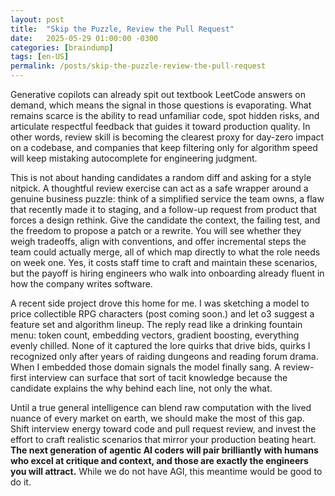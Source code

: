 ```yaml
---
layout: post
title:  "Skip the Puzzle, Review the Pull Request"
date:   2025-05-29 01:00:00 -0300
categories: [braindump]
tags: [en-US]
permalink: /posts/skip-the-puzzle-review-the-pull-request
---
```


Generative copilots can already spit out textbook LeetCode answers on demand, which means the signal in those questions is evaporating. What remains scarce is the ability to read unfamiliar code, spot hidden risks, and articulate respectful feedback that guides it toward production quality. In other words, review skill is becoming the clearest proxy for day-zero impact on a codebase, and companies that keep filtering only for algorithm speed will keep mistaking autocomplete for engineering judgment.

This is not about handing candidates a random diff and asking for a style nitpick. A thoughtful review exercise can act as a safe wrapper around a genuine business puzzle: think of a simplified service the team owns, a flaw that recently made it to staging, and a follow-up request from product that forces a design rethink. Give the candidate the context, the failing test, and the freedom to propose a patch or a rewrite. You will see whether they weigh tradeoffs, align with conventions, and offer incremental steps the team could actually merge, all of which map directly to what the role needs on week one. Yes, it costs staff time to craft and maintain these scenarios, but the payoff is hiring engineers who walk into onboarding already fluent in how the company writes software.

A recent side project drove this home for me. I was sketching a model to price collectible RPG characters (post coming soon.) and let o3 suggest a feature set and algorithm lineup. The reply read like a drinking fountain menu: token count, embedding vectors, gradient boosting, everything evenly chilled. None of it captured the lore quirks that drive bids, quirks I recognized only after years of raiding dungeons and reading forum drama. When I embedded those domain signals the model finally sang. A review-first interview can surface that sort of tacit knowledge because the candidate explains the why behind each line, not only the what.

Until a true general intelligence can blend raw computation with the lived nuance of every market on earth, we should make the most of this gap. Shift interview energy toward code and pull request review, and invest the effort to craft realistic scenarios that mirror your production beating heart. **The next generation of agentic AI coders will pair brilliantly with humans who excel at critique and context, and those are exactly the engineers you will attract.** While we do not have AGI, this meantime would be good to do it.
